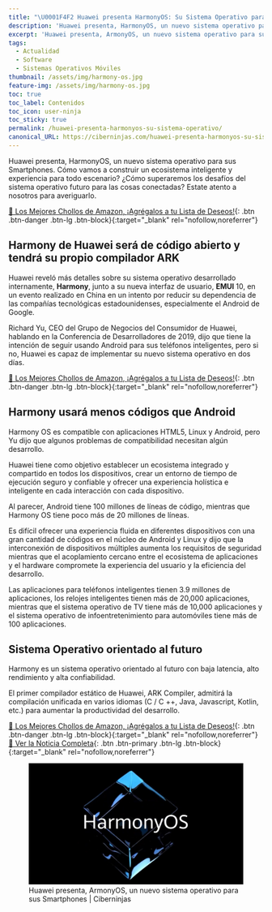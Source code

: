 ```yaml
---
title: "\U0001F4F2 Huawei presenta HarmonyOS: Su Sistema Operativo para Smartphones"
description: 'Huawei presenta, HarmonyOS, un nuevo sistema operativo para sus Smartphones'
excerpt: 'Huawei presenta, ArmonyOS, un nuevo sistema operativo para sus Smartphones'
tags:
  - Actualidad
  - Software
  - Sistemas Operativos Móviles
thumbnail: /assets/img/harmony-os.jpg
feature-img: /assets/img/harmony-os.jpg
toc: true
toc_label: Contenidos
toc_icon: user-ninja
toc_sticky: true
permalink: /huawei-presenta-harmonyos-su-sistema-operativo/
canonical_URL: https://ciberninjas.com/huawei-presenta-harmonyos-su-sistema-operativo/
---
```


Huawei presenta, HarmonyOS, un nuevo sistema operativo para sus Smartphones. C&oacute;mo vamos a construir un ecosistema inteligente y experiencia para todo escenario? &iquest;C&oacute;mo superaremos los desafíos del sistema operativo futuro para las cosas conectadas? Estate atento a nosotros para averiguarlo.

[🛒 Los Mejores Chollos de Amazon, ¡Agrégalos a tu Lista de Deseos!](/amazon/ "Los Mejores Chollos de Amazon, Ofertas Flash, Black Monday y Amazon Prime Day"){: .btn .btn-danger .btn-lg .btn-block}{:target="_blank" rel="nofollow,noreferrer"}

## Harmony de Huawei ser&aacute; de c&oacute;digo abierto y tendr&aacute; su propio compilador ARK

Huawei revel&oacute; m&aacute;s detalles sobre su sistema operativo desarrollado internamente, **Harmony**, junto a su nueva interfaz de usuario, **EMUI** 10, en un evento realizado en China en un intento por reducir su dependencia de las compa&ntilde;ías tecnol&oacute;gicas estadounidenses, especialmente el Android de Google.

Richard Yu, CEO del Grupo de Negocios del Consumidor de Huawei, hablando en la Conferencia de Desarrolladores de 2019, dijo que tiene la intenci&oacute;n de seguir usando Android para sus tel&eacute;fonos inteligentes, pero si no, Huawei es capaz de implementar su nuevo sistema operativo en dos días.

[🛒 Los Mejores Chollos de Amazon, ¡Agrégalos a tu Lista de Deseos!](/amazon/ "Los Mejores Chollos de Amazon, Ofertas Flash, Black Monday y Amazon Prime Day"){: .btn .btn-danger .btn-lg .btn-block}{:target="_blank" rel="nofollow,noreferrer"}

## Harmony usar&aacute; menos c&oacute;digos que Android

Harmony OS es compatible con aplicaciones HTML5, Linux y Android, pero Yu dijo que algunos problemas de compatibilidad necesitan alg&uacute;n desarrollo.

Huawei tiene como objetivo establecer un ecosistema integrado y compartido en todos los dispositivos, crear un entorno de tiempo de ejecuci&oacute;n seguro y confiable y ofrecer una experiencia holística e inteligente en cada interacci&oacute;n con cada dispositivo.

Al parecer, Android tiene 100 millones de líneas de c&oacute;digo, mientras que Harmony OS tiene poco m&aacute;s de 20 millones de líneas.

Es difícil ofrecer una experiencia fluida en diferentes dispositivos con una gran cantidad de c&oacute;digos en el n&uacute;cleo de Android y Linux y dijo que la interconexi&oacute;n de dispositivos m&uacute;ltiples aumenta los requisitos de seguridad mientras que el acoplamiento cercano entre el ecosistema de aplicaciones y el hardware compromete la experiencia del usuario y la eficiencia del desarrollo.

Las aplicaciones para tel&eacute;fonos inteligentes tienen 3.9 millones de aplicaciones, los relojes inteligentes tienen m&aacute;s de 20,000 aplicaciones, mientras que el sistema operativo de TV tiene m&aacute;s de 10,000 aplicaciones y el sistema operativo de infoentretenimiento para autom&oacute;viles tiene m&aacute;s de 100 aplicaciones.

## Sistema Operativo orientado al futuro

Harmony es un sistema operativo orientado al futuro con baja latencia, alto rendimiento y alta confiabilidad.

El primer compilador est&aacute;tico de Huawei, ARK Compiler, admitir&aacute; la compilaci&oacute;n unificada en varios idiomas (C / C ++, Java, Javascript, Kotlin, etc.) para aumentar la productividad del desarrollo.

[🛒 Los Mejores Chollos de Amazon, ¡Agrégalos a tu Lista de Deseos!](/amazon/ "Los Mejores Chollos de Amazon, Ofertas Flash, Black Monday y Amazon Prime Day"){: .btn .btn-danger .btn-lg .btn-block}{:target="_blank" rel="nofollow,noreferrer"}
[📰 Ver la Noticia Completa](https://twitter.com/HuaweiMobile/status/1159720783855460352){: .btn .btn-primary .btn-lg .btn-block}{:target="_blank" rel="nofollow,noreferrer"}

<figure><a class="image-popup" href="/assets/img/harmony-os.jpg"><img src="/assets/img/harmony-os.jpg" /></a><figcaption>Huawei presenta, ArmonyOS, un nuevo sistema operativo para sus Smartphones | Ciberninjas</figcaption></figure>